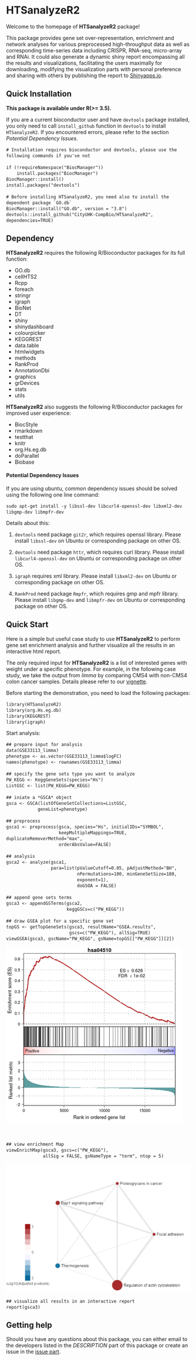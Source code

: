 
# HTSanalyzeR2  

Welcome to the homepage of **HTSanalyzeR2** package!

This package provides gene set over-representation, enrichment and network analyses for various preprocessed high-throughput data as well as corresponding time-series data including CRISPR, RNA-seq, micro-array and RNAi. It could also generate a dynamic shiny report encompassing all the results and visualizations, facilitating the users maximally for downloading, modifying the visualization parts with personal preference and sharing with others by publishing the report to [Shinyapps.io](http://shiny.rstudio.com/articles/shinyapps.html).

## Quick Installation

**This package is available under R(>= 3.5).**

If you are a current bioconductor user and have `devtools` package installed, you only need to call `install_github` function in `devtools` to install `HTSanalyzeR2`. If you encountered errors, please refer to the section *Potential Dependency Issues*.  

```
# Installation requires bioconductor and devtools, please use the following commands if you've not

if (!requireNamespace("BiocManager"))
    install.packages("BiocManager")
BiocManager::install()
install.packages("devtools")

# Before installing HTSanalyzeR2, you need also to install the dependent package `GO.db`
BiocManager::install("GO.db", version = "3.8")
devtools::install_github("CityUHK-CompBio/HTSanalyzeR2", dependencies=TRUE)
```

## Dependency

**HTSanalyzeR2** requires the following R/Bioconductor packages for its full function:    

- GO.db 
- cellHTS2 
- Rcpp 
- foreach 
- stringr 
- igraph 
- BioNet 
- DT 
- shiny 
- shinydashboard 
- colourpicker 
- KEGGREST 
- data.table 
- htmlwidgets 
- methods 
- RankProd 
- AnnotationDbi 
- graphics 
- grDevices 
- stats 
- utils 

**HTSanalyzeR2** also suggests the following R/Bioconductor packages for improved user experience:  

- BiocStyle  
- rmarkdown  
- testthat  
- knitr  
- org.Hs.eg.db  
- doParallel  
- Biobase  


#### Potential Dependency Issues

If you are using ubuntu, common dependency issues should be solved using the following one line command:  
```
sudo apt-get install -y libssl-dev libcurl4-openssl-dev libxml2-dev libgmp-dev libmpfr-dev
```

Details about this:  

1. `devtools` need package `git2r`, which requires openssl library. Please install `libssl-dev` on Ubuntu or corresponding package on other OS.

2. `devtools` need package `httr`, which requires curl library. Please install `libcurl4-openssl-dev` on Ubuntu or corresponding package on other OS.

3. `igraph` requires xml library. Please install `libxml2-dev` on Ubuntu or corresponding package on other OS.

4. `RankProd` need package `Rmpfr`, which requires gmp and mpfr library. Please install `libgmp-dev` and `libmpfr-dev` on Ubuntu or corresponding package on other OS.



## Quick Start

Here is a simple but useful case study to use **HTSanalyzeR2** to perform gene set enrichment analysis and further visualize all the results in an interactive html report.

The only required input for **HTSanalyzeR2** is a list of interested genes with weight under a specific phenotype. For example, in the following case study, we take the output from *limma* by comparing CMS4 with non-CMS4 colon cancer samples. Details please refer to our [vignette](https://github.com/CityUHK-CompBio/HTSanalyzeR2/blob/master/vignettes/HTSanalyzeR2-vignette.pdf).

Before starting the demonstration, you need to load the following packages:
```
library(HTSanalyzeR2)
library(org.Hs.eg.db)
library(KEGGREST)
library(igraph)
```
Start analysis:
```
## prepare input for analysis
data(GSE33113_limma)
phenotype <- as.vector(GSE33113_limma$logFC)
names(phenotype) <- rownames(GSE33113_limma)

## specify the gene sets type you want to analyze
PW_KEGG <- KeggGeneSets(species="Hs")
ListGSC <- list(PW_KEGG=PW_KEGG)

## iniate a *GSCA* object
gsca <- GSCA(listOfGeneSetCollections=ListGSC, 
            geneList=phenotype)
            
## preprocess
gsca1 <- preprocess(gsca, species="Hs", initialIDs="SYMBOL",
                    keepMultipleMappings=TRUE, duplicateRemoverMethod="max",
                    orderAbsValue=FALSE)

## analysis
gsca2 <- analyze(gsca1, 
                 para=list(pValueCutoff=0.05, pAdjustMethod="BH",
                           nPermutations=100, minGeneSetSize=180,
                           exponent=1), 
                           doGSOA = FALSE)

## append gene sets terms
gsca3 <- appendGSTerms(gsca2, 
                       keggGSCs=c("PW_KEGG"))

## draw GSEA plot for a specific gene set
topGS <- getTopGeneSets(gsca3, resultName="GSEA.results",
                        gscs=c("PW_KEGG"), allSig=TRUE)
viewGSEA(gsca3, gscName="PW_KEGG", gsName=topGS[["PW_KEGG"]][2])
```
![](vignettes/figures/readme.example1.png)

```


## view enrichment Map
viewEnrichMap(gsca3, gscs=c("PW_KEGG"),
              allSig = FALSE, gsNameType = "term", ntop = 5)
```
![](vignettes/figures/readme.example2.png)

```
## visualize all results in an interactive report
report(gsca3)
```

## Getting help

Should you have any questions about this package, you can either email to the developers listed in the *DESCRIPTION* part of this package or create an issue in the [issue part](https://github.com/CityUHK-CompBio/HTSanalyzeR2/issues).
